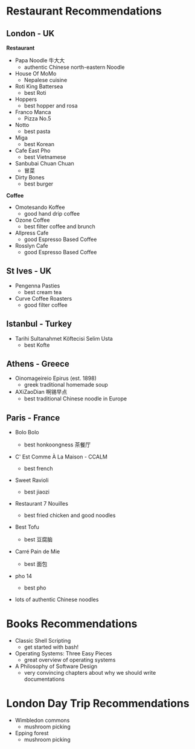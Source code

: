 # Restaurant Recommendations

## London - UK

**Restaurant**

- Papa Noodle 牛大大
    - authentic Chinese north-eastern Noodle
- House Of MoMo
    - Nepalese cuisine
- Roti King Battersea
    - best Roti
- Hoppers
    - best hopper and rosa
- Franco Manca
    - Pizza No.5
- Notto
    - best pasta
- Miga
    - best Korean
- Cafe East Pho
    - best Vietnamese
- Sanbubai Chuan Chuan
    - 冒菜
- Dirty Bones
    - best burger

**Coffee** 

- Omotesando Koffee
    - good hand drip coffee 
- Ozone Coffee
    - best filter coffee and brunch
- Allpress Cafe
    - good Espresso Based Coffee
- Rosslyn Cafe
    - good Espresso Based Coffee

## St Ives - UK

- Pengenna Pasties
    - best cream tea
- Curve Coffee Roasters
    - good filter coffee

## Istanbul - Turkey

- Tarihi Sultanahmet Köftecisi Selim Usta
    - best Kofte

## Athens - Greece

- Oinomageireio Epirus (est. 1898)
    - greek traditional homemade soup
- AXiZaoDian 啊锡早点
    - best traditional Chinese noodle in Europe

## Paris - France

- Bolo Bolo
    - best honkoongness 茶餐厅
- C' Est Comme À La Maison - CCALM
    - best french
- Sweet Ravioli 
    - best jiaozi
- Restaurant 7 Nouilles
    - best fried chicken and good noodles
- Best Tofu
    - best 豆腐脑
- Carré Pain de Mie
    - best 面包
- pho 14
    - best pho

- lots of authentic Chinese noodles

# Books Recommendations

- Classic Shell Scripting
    - get started with bash!
- Operating Systems: Three Easy Pieces
    - great overview of operating systems
- A Philosophy of Software Design
    - very convincing chapters about why we should write documentations

# London Day Trip Recommendations

- Wimbledon commons
    - mushroom picking
- Epping forest
    - mushroom picking
